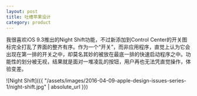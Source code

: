 ```yaml
---
layout: post
title: 吐槽苹果设计
category: product
---
```


我很喜欢iOS 9.3推出的Night Shift功能，不过新添加到Control Center的开关图标完全打乱了界面的整齐有序。作为一个“开关”，而非应用程序，直觉上认为它会出现在第一排的开关之中，却莫名其妙的被放在最底一排的快速启动程序之中。功能性的划分被无视，结果就是面对一堆凌乱的按钮，用户再也无法凭直觉操作，体验变差。

![Night Shift]({{ "/assets/images/2016-04-09-apple-design-issues-series-1/night-shift.jpg" | absolute_url }})


